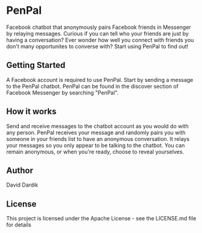# PenPal
Facebook chatbot that anonymously pairs Facebook friends in Messenger by relaying messages. Curious if you can tell who your friends are just by having a conversation? Ever wonder how well you connect with friends you don't many opportunites to converse with? Start using PenPal to find out!


## Getting Started
A Facebook account is required to use PenPal. Start by sending a message to the PenPal chatbot. PenPal can be found in the discover section of Facebook Messenger by searching "PenPal". 

## How it works
Send and receive messages to the chatbot account as you would do with any person. PenPal receives your message and randomly pairs you with someone in your friends list to have an anonymous conversation. It relays your messages so you only appear to be talking to the chatbot. You can remain anonymous, or when you're ready, choose to reveal yourselves.

## Author
David Dardik

## License
This project is licensed under the Apache License - see the LICENSE.md file for details
